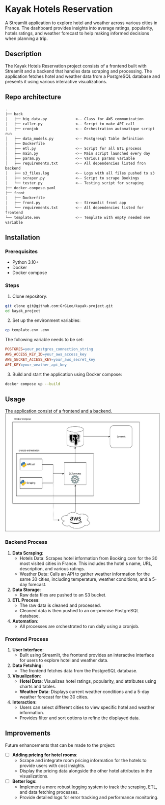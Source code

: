 # Kayak Hotels Reservation

A Streamlit application to explore hotel and weather across various cities in France. The dashboard provides insights into average ratings, popularity, hotels ratings, and weather forecast to help making informed decisions when planning a trip.

## Description
The Kayak Hotels Reservation project consists of a frontend built with Streamlit and a backend that handles data scraping and processing. The application fetches hotel and weather data from a PostgreSQL database and presents it using various interactive visualizations.

## Repo architecture
```
.
├── back                                
│   ├── big_data.py             <-- Class for AWS communication
│   ├── caller.py               <-- Script to make API call
│   ├── cronjob                 <-- Orchestration automatique script run
│   ├── data_models.py          <-- Postgresql Table definition
│   ├── Dockerfile
│   ├── etl.py                  <-- Script for all ETL process
│   ├── main.py                 <-- Main script launched every day
│   ├── param.py                <-- Various params variable
│   ├── requirements.txt        <-- All dependencies listed fron backend
│   ├── s3_files.log            <-- Logs with all files pushed to s3
│   ├── scraper.py              <-- Script to scrape Bookings
│   └── tester.py               <-- Testing script for scraping
├── docker-compose.yaml
├── front
│   ├── Dockerfile
│   ├── front.py                <-- Streamlit front app
│   └── requirements.txt        <-- All dependencies listed for frontend
└── template.env                <-- Template with empty needed env variable
```

## Installation
### Prerequisites
- Python 3.10+
- Docker
- Docker compose

### Steps
1. Clone repository:  
```bash
git clone git@github.com:GrGLeo/kayak-project.git
cd kayak_project
```
2. Set up the environment variables:  
```bash
cp template.env .env
```
The following variable needs to be set:
```makefile
POSTGRES=your_postgres_connection_string
AWS_ACCESS_KEY_ID=your_aws_access_key
AWS_SECRET_ACCESS_KEY=your_aws_secret_key
API_KEY=your_weather_api_key
```

3. Build and start the application using Docker compose:
```bash
docker compose up --build
```

## Usage
The application consist of a frontend and a backend.
![Full system architecture](kayak_project_3.png)

### Backend Process
1. **Data Scraping**:
    - Hotels Data: Scrapes hotel information from Booking.com for the 30 most visited cities in France. This includes the hotel's name, URL, description, and various ratings.
    - Weather Data: Calls an API to gather weather information for the same 30 cities, including temperature, weather conditions, and a 5-day forecast.
2. **Data Storage**:
    - Raw data files are pushed to an S3 bucket.
3. **ETL Process**:
    - The raw data is cleaned and processed.
    - Cleaned data is then pushed to an on-premise PostgreSQL database.
4. **Automation**:
    - All processes are orchestrated to run daily using a cronjob.

### Frontend Process
1. **User Interface**:
    - Built using Streamlit, the frontend provides an interactive interface for users to explore hotel and weather data.
2. **Data Fetching**:
    - The frontend fetches data from the PostgreSQL database.
3. **Visualization**:
    - **Hotel Data**: Visualizes hotel ratings, popularity, and attributes using charts and tables.
    - **Weather Data**: Displays current weather conditions and a 5-day weather forecast for the 30 cities.
4. **Interaction**:
    - Users can select different cities to view specific hotel and weather information.
    - Provides filter and sort options to refine the displayed data. 

## Improvements
Future enhancements that can be made to the project:  
- [ ] **Adding pricing for hotel rooms**:
    - Scrape and integrate room pricing information for the hotels to provide users with cost insights.
    - Display the pricing data alongside the other hotel attributes in the visualizations.
- [ ] **Better logs**:
    - Implement a more robust logging system to track the scraping, ETL, and data fetching processes.
    - Provide detailed logs for error tracking and performance monitoring.
